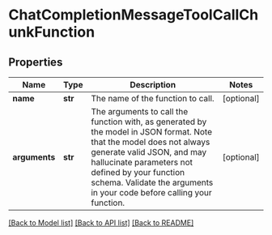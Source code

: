 # ChatCompletionMessageToolCallChunkFunction

## Properties
Name | Type | Description | Notes
------------ | ------------- | ------------- | -------------
**name** | **str** | The name of the function to call. | [optional] 
**arguments** | **str** | The arguments to call the function with, as generated by the model in JSON format. Note that the model does not always generate valid JSON, and may hallucinate parameters not defined by your function schema. Validate the arguments in your code before calling your function. | [optional] 

[[Back to Model list]](../README.md#documentation-for-models) [[Back to API list]](../README.md#documentation-for-api-endpoints) [[Back to README]](../README.md)

